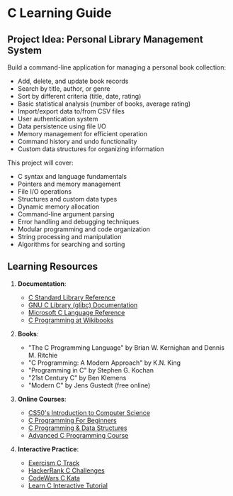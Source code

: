 # C Learning Guide

## Project Idea: Personal Library Management System

Build a command-line application for managing a personal book collection:

- Add, delete, and update book records
- Search by title, author, or genre
- Sort by different criteria (title, date, rating)
- Basic statistical analysis (number of books, average rating)
- Import/export data to/from CSV files
- User authentication system
- Data persistence using file I/O
- Memory management for efficient operation
- Command history and undo functionality
- Custom data structures for organizing information

This project will cover:

- C syntax and language fundamentals
- Pointers and memory management
- File I/O operations
- Structures and custom data types
- Dynamic memory allocation
- Command-line argument parsing
- Error handling and debugging techniques
- Modular programming and code organization
- String processing and manipulation
- Algorithms for searching and sorting

## Learning Resources

1. **Documentation**:

   - [C Standard Library Reference](https://www.cplusplus.com/reference/clibrary/)
   - [GNU C Library (glibc) Documentation](https://www.gnu.org/software/libc/manual/)
   - [Microsoft C Language Reference](https://docs.microsoft.com/en-us/cpp/c-language/)
   - [C Programming at Wikibooks](https://en.wikibooks.org/wiki/C_Programming)

2. **Books**:

   - "The C Programming Language" by Brian W. Kernighan and Dennis M. Ritchie
   - "C Programming: A Modern Approach" by K.N. King
   - "Programming in C" by Stephen G. Kochan
   - "21st Century C" by Ben Klemens
   - "Modern C" by Jens Gustedt (free online)

3. **Online Courses**:

   - [CS50's Introduction to Computer Science](https://www.edx.org/course/introduction-computer-science-harvardx-cs50x)
   - [C Programming For Beginners](https://www.udemy.com/course/c-programming-for-beginners-/)
   - [C Programming & Data Structures](https://nptel.ac.in/courses/106/102/106102064/)
   - [Advanced C Programming Course](https://www.pluralsight.com/courses/advanced-c-programming)

4. **Interactive Practice**:
   - [Exercism C Track](https://exercism.io/tracks/c)
   - [HackerRank C Challenges](https://www.hackerrank.com/domains/c)
   - [CodeWars C Kata](https://www.codewars.com/?language=c)
   - [Learn C Interactive Tutorial](https://www.learn-c.org/)
